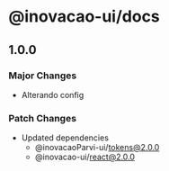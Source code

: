 # @inovacao-ui/docs

## 1.0.0

### Major Changes

- Alterando config

### Patch Changes

- Updated dependencies
  - @inovacaoParvi-ui/tokens@2.0.0
  - @inovacao-ui/react@2.0.0
